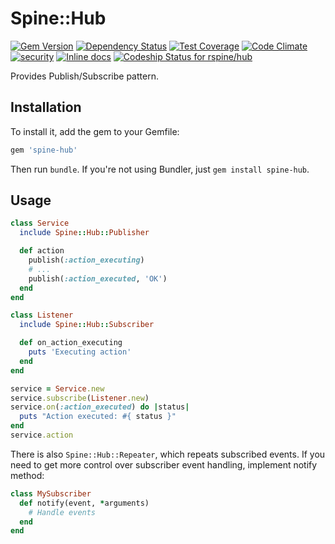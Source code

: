 # Spine::Hub

[![Gem Version](https://badge.fury.io/rb/spine-hub.svg)](http://badge.fury.io/rb/spine-hub)
[![Dependency Status](https://gemnasium.com/rspine/hub.svg)](https://gemnasium.com/rspine/hub)
[![Test Coverage](https://codeclimate.com/github/rspine/hub/badges/coverage.svg)](https://codeclimate.com/github/rspine/hub/coverage)
[![Code Climate](https://codeclimate.com/github/rspine/hub/badges/gpa.svg)](https://codeclimate.com/github/rspine/hub)
[![security](https://hakiri.io/github/rspine/hub/master.svg)](https://hakiri.io/github/rspine/hub/master)
[![Inline docs](http://inch-ci.org/github/rspine/hub.svg?branch=master)](http://inch-ci.org/github/rspine/hub)
[![Codeship Status for rspine/hub](https://codeship.com/projects/951d2de0-e105-0132-721b-5eabae96dc8d/status?branch=master)](https://codeship.com/projects/81031)

Provides Publish/Subscribe pattern.

## Installation

To install it, add the gem to your Gemfile:

```ruby
gem 'spine-hub'
```

Then run `bundle`. If you're not using Bundler, just `gem install spine-hub`.

## Usage

```ruby
class Service
  include Spine::Hub::Publisher

  def action
    publish(:action_executing)
    # ...
    publish(:action_executed, 'OK')
  end
end

class Listener
  include Spine::Hub::Subscriber

  def on_action_executing
    puts 'Executing action'
  end
end

service = Service.new
service.subscribe(Listener.new)
service.on(:action_executed) do |status|
  puts "Action executed: #{ status }"
end
service.action
```

There is also `Spine::Hub::Repeater`, which repeats subscribed events. If you
need to get more control over subscriber event handling, implement notify
method:

```ruby
class MySubscriber
  def notify(event, *arguments)
    # Handle events
  end
end
```
